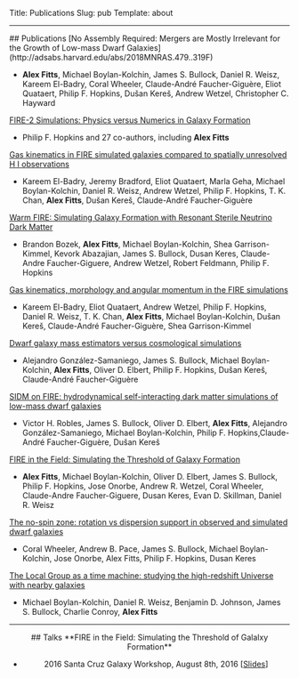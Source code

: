 Title: Publications
Slug: pub
Template: about

<left>
<hr class="small">
## Publications
[No Assembly Required: Mergers are Mostly Irrelevant for the Growth of Low-mass Dwarf Galaxies](http://adsabs.harvard.edu/abs/2018MNRAS.479..319F)

- **Alex Fitts**, Michael Boylan-Kolchin, James S. Bullock, Daniel R. Weisz, Kareem El-Badry, Coral Wheeler, Claude-André Faucher-Giguère, Eliot Quataert, Philip F. Hopkins, Dušan Kereš, Andrew Wetzel, Christopher C. Hayward

[FIRE-2 Simulations: Physics versus Numerics in Galaxy Formation](http://adsabs.harvard.edu/doi/10.1093/mnras/sty1690)

- Philip F. Hopkins and 27 co-authors, including **Alex Fitts**

[Gas kinematics in FIRE simulated galaxies compared to spatially unresolved H I observations](http://adsabs.harvard.edu/abs/2018MNRAS.477.1536E)

- Kareem El-Badry, Jeremy Bradford, Eliot Quataert, Marla Geha, Michael Boylan-Kolchin, Daniel R. Weisz, Andrew Wetzel, Philip F. Hopkins, T. K. Chan, **Alex Fitts**, Dušan Kereš, Claude-André Faucher-Giguère

[Warm FIRE: Simulating Galaxy Formation with Resonant Sterile Neutrino Dark Matter](https://arxiv.org/abs/1803.05424)

- Brandon Bozek, **Alex Fitts**, Michael Boylan-Kolchin, Shea Garrison-Kimmel, Kevork Abazajian, James S. Bullock, Dusan Keres, Claude-Andre Faucher-Giguere, Andrew Wetzel, Robert Feldmann, Philip F. Hopkins

[Gas kinematics, morphology and angular momentum in the FIRE simulations](http://adsabs.harvard.edu/abs/2018MNRAS.473.1930E)

- Kareem El-Badry, Eliot Quataert, Andrew Wetzel, Philip F. Hopkins, Daniel R. Weisz, T. K. Chan, **Alex Fitts**, Michael Boylan-Kolchin, Dušan Kereš, Claude-André Faucher-Giguère, Shea Garrison-Kimmel

[Dwarf galaxy mass estimators versus cosmological simulations](http://adsabs.harvard.edu/abs/2017MNRAS.472.4786G)

- Alejandro González-Samaniego, James S. Bullock, Michael Boylan-Kolchin, **Alex Fitts**, Oliver D. Elbert, Philip F. Hopkins, Dušan Kereš, Claude-André Faucher-Giguère

[SIDM on FIRE: hydrodynamical self-interacting dark matter simulations of low-mass dwarf galaxies](http://adsabs.harvard.edu/abs/2017MNRAS.472.2945R)

- Victor H. Robles, James S. Bullock, Oliver D. Elbert, **Alex Fitts**, Alejandro González-Samaniego, Michael Boylan-Kolchin, Philip F. Hopkins,Claude-André Faucher-Giguère, Dušan Kereš

[FIRE in the Field: Simulating the Threshold of Galaxy Formation](http://adsabs.harvard.edu/abs/2017MNRAS.471.3547F)

- **Alex Fitts**, Michael Boylan-Kolchin, Oliver D. Elbert, James S. Bullock, Philip F. Hopkins, Jose Onorbe, Andrew R. Wetzel, Coral Wheeler, Claude-Andre Faucher-Giguere, Dusan Keres, Evan D. Skillman, Daniel R. Weisz

[The no-spin zone: rotation vs dispersion support in observed and simulated dwarf galaxies](http://adsabs.harvard.edu/abs/2017MNRAS.465.2420W)

- Coral Wheeler, Andrew B. Pace, James S. Bullock, Michael Boylan-Kolchin, Jose Onorbe, Alex Fitts, Philip F. Hopkins, Dusan Keres

[The Local Group as a time machine: studying the high-redshift Universe with nearby galaxies](http://adsabs.harvard.edu/abs/2015MNRAS.453.1503B)

- Michael Boylan-Kolchin, Daniel R. Weisz, Benjamin D. Johnson, James S. Bullock, Charlie Conroy, **Alex Fitts**
</left>
<center>
<hr class="small">
## Talks
**FIRE in the Field: Simulating the Threshold of Galalxy Formation**

- 2016 Santa Cruz Galaxy Workshop, August 8th, 2016 [[Slides](http://hipacc.ucsc.edu/PDF/2016SCGW/160808_8_Fitts.pdf)]
</center>
